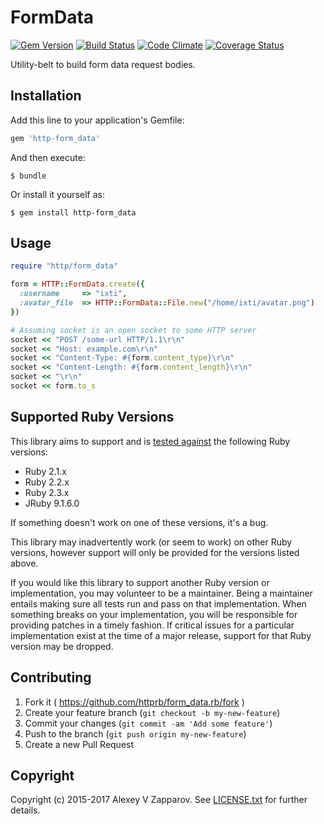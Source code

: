 # FormData

[![Gem Version](https://badge.fury.io/rb/http-form_data.png)](http://rubygems.org/gems/http-form_data)
[![Build Status](https://secure.travis-ci.org/httprb/form_data.rb.png?branch=master)](http://travis-ci.org/httprb/form_data.rb)
[![Code Climate](https://codeclimate.com/github/httprb/form_data.rb.png)](https://codeclimate.com/github/httprb/form_data.rb)
[![Coverage Status](https://coveralls.io/repos/httprb/form_data.rb/badge.png?branch=master)](https://coveralls.io/r/httprb/form_data.rb)

Utility-belt to build form data request bodies.


## Installation

Add this line to your application's Gemfile:

```ruby
gem 'http-form_data'
```

And then execute:

    $ bundle

Or install it yourself as:

    $ gem install http-form_data


## Usage

``` ruby
require "http/form_data"

form = HTTP::FormData.create({
  :username     => "ixti",
  :avatar_file  => HTTP::FormData::File.new("/home/ixti/avatar.png")
})

# Assuming socket is an open socket to some HTTP server
socket << "POST /some-url HTTP/1.1\r\n"
socket << "Host: example.com\r\n"
socket << "Content-Type: #{form.content_type}\r\n"
socket << "Content-Length: #{form.content_length}\r\n"
socket << "\r\n"
socket << form.to_s
```


## Supported Ruby Versions

This library aims to support and is [tested against][ci] the following Ruby
versions:

* Ruby 2.1.x
* Ruby 2.2.x
* Ruby 2.3.x
* JRuby 9.1.6.0

If something doesn't work on one of these versions, it's a bug.

This library may inadvertently work (or seem to work) on other Ruby versions,
however support will only be provided for the versions listed above.

If you would like this library to support another Ruby version or
implementation, you may volunteer to be a maintainer. Being a maintainer
entails making sure all tests run and pass on that implementation. When
something breaks on your implementation, you will be responsible for providing
patches in a timely fashion. If critical issues for a particular implementation
exist at the time of a major release, support for that Ruby version may be
dropped.


## Contributing

1. Fork it ( https://github.com/httprb/form_data.rb/fork )
2. Create your feature branch (`git checkout -b my-new-feature`)
3. Commit your changes (`git commit -am 'Add some feature'`)
4. Push to the branch (`git push origin my-new-feature`)
5. Create a new Pull Request


## Copyright

Copyright (c) 2015-2017 Alexey V Zapparov.
See [LICENSE.txt][license] for further details.


[ci]:       http://travis-ci.org/httprb/form_data.rb
[license]:  https://github.com/httprb/form_data.rb/blob/master/LICENSE.txt
